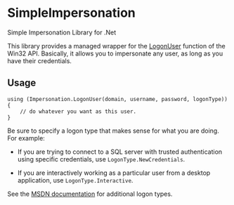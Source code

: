 SimpleImpersonation
===================

Simple Impersonation Library for .Net

This library provides a managed wrapper for the [LogonUser](http://msdn.microsoft.com/en-us/library/windows/desktop/aa378184.aspx) function of the Win32 API.  Basically, it allows you to impersonate any user, as long as you have their credentials.

Usage
-----

    using (Impersonation.LogonUser(domain, username, password, logonType))
    {
        // do whatever you want as this user.
    }

Be sure to specify a logon type that makes sense for what you are doing.  For example:

- If you are trying to connect to a SQL server with trusted authentication using specific credentials, use `LogonType.NewCredentials`.

- If you are interactively working as a particular user from a desktop application, use `LogonType.Interactive`.

See the [MSDN documentation](http://msdn.microsoft.com/en-us/library/windows/desktop/aa378184.aspx) for additional logon types.